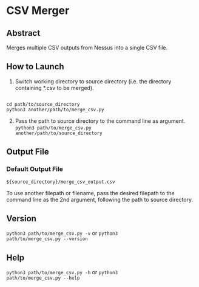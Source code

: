 # CSV Merger

## Abstract
Merges multiple CSV outputs from Nessus into a single CSV file.

## How to Launch
1. Switch working directory to source directory (i.e. the directory containing *.csv to be merged).
<code>
cd path/to/source_directory
python3 another/path/to/merge_csv.py
</code>

2. Pass the path to source directory to the command line as argument.
<code>python3 path/to/merge_csv.py another/path/to/source_directory</code>

## Output File
### Default Output File
<code>${source_directory}/merge_csv_output.csv</code>

To use another filepath or filename, pass the desired filepath to the command line as the 2nd argument, following the path to source directory.

## Version
<code>python3 path/to/merge_csv.py -v</code>
or
<code>python3 path/to/merge_csv.py --version</code>

## Help
<code>python3 path/to/merge_csv.py -h</code>
or
<code>python3 path/to/merge_csv.py --help</code>